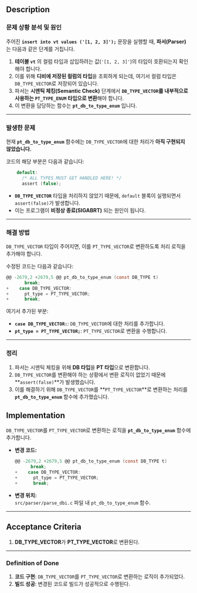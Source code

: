 ## Description

### 문제 상황 분석 및 원인

주어진 **`insert into vt values ('[1, 2, 3]');`** 문장을 실행할 때, **파서(Parser)** 는 다음과 같은 단계를 거칩니다.

1. **테이블 `vt`** 의 컬럼 타입과 삽입하려는 값(`'[1, 2, 3]'`)의 타입이 호환되는지 확인해야 합니다.
2. 이를 위해 **디비에 저장된 컬럼의 타입**을 조회하게 되는데, 여기서 컬럼 타입은 `DB_TYPE_VECTOR`로 저장되어 있습니다.
3. 파서는 **시맨틱 체킹(Semantic Check)** 단계에서 **`DB_TYPE_VECTOR`를 내부적으로 사용하는 `PT_TYPE_ENUM` 타입으로 변환**해야 합니다.
4. 이 변환을 담당하는 함수는 **`pt_db_to_type_enum`** 입니다.

---

### 발생한 문제

현재 **`pt_db_to_type_enum`** 함수에는 `DB_TYPE_VECTOR`에 대한 처리가 **아직 구현되지 않았습니다.**

코드의 해당 부분은 다음과 같습니다:

```c
    default:
      /* ALL TYPES MUST GET HANDLED HERE! */
      assert (false);
```

- **`DB_TYPE_VECTOR`** 타입을 처리하지 않았기 때문에, `default` 블록이 실행되면서 `assert(false)`가 발생합니다.
- 이는 프로그램이 **비정상 종료(SIGABRT)** 되는 원인이 됩니다.

---

### 해결 방법

`DB_TYPE_VECTOR` 타입이 주어지면, 이를 `PT_TYPE_VECTOR`로 변환하도록 처리 로직을 추가해야 합니다.

수정된 코드는 다음과 같습니다:

```c
@@ -2679,2 +2679,5 @@ pt_db_to_type_enum (const DB_TYPE t)
       break;
+    case DB_TYPE_VECTOR:
+      pt_type = PT_TYPE_VECTOR;
+      break;
```

여기서 추가된 부분:

- **`case DB_TYPE_VECTOR:`**: `DB_TYPE_VECTOR`에 대한 처리를 추가합니다.
- **`pt_type = PT_TYPE_VECTOR;`**: `PT_TYPE_VECTOR`로 변환을 수행합니다.

---

### 정리

1. 파서는 시맨틱 체킹을 위해 **DB 타입**을 **PT 타입**으로 변환합니다.
2. `DB_TYPE_VECTOR`를 변환해야 하는 상황에서 변환 로직이 없었기 때문에 **`assert(false)`**가 발생했습니다.
3. 이를 해결하기 위해 `DB_TYPE_VECTOR`를 **`PT_TYPE_VECTOR`**로 변환하는 처리를 **`pt_db_to_type_enum`** 함수에 추가했습니다.

## Implementation

`DB_TYPE_VECTOR`를 `PT_TYPE_VECTOR`로 변환하는 로직을 **`pt_db_to_type_enum`** 함수에 추가합니다.

- **변경 코드:**

  ```c
  @@ -2679,2 +2679,5 @@ pt_db_to_type_enum (const DB_TYPE t)
        break;
  +    case DB_TYPE_VECTOR:
  +      pt_type = PT_TYPE_VECTOR;
  +      break;
  ```

- **변경 위치:**  
  `src/parser/parse_dbi.c` 파일 내 `pt_db_to_type_enum` 함수.

---

## Acceptance Criteria

1. **DB_TYPE_VECTOR**가 **PT_TYPE_VECTOR**로 변환된다.

---

### Definition of Done

1. **코드 구현**: `DB_TYPE_VECTOR`를 `PT_TYPE_VECTOR`로 변환하는 로직이 추가되었다.
2. **빌드 성공**: 변경된 코드로 빌드가 성공적으로 수행된다.
